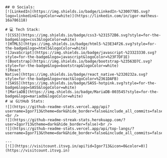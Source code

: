     ## 🌐 Socials:
    [![LinkedIn](https://img.shields.io/badge/LinkedIn-%230077B5.svg?logo=linkedin&logoColor=white)](https://linkedin.com/in/igor-matheus-16a786118)
    
    # 💻 Tech Stack:
    ![CSS3](https://img.shields.io/badge/css3-%231572B6.svg?style=for-the-badge&logo=css3&logoColor=white)
    ![HTML5](https://img.shields.io/badge/html5-%23E34F26.svg?style=for-the-badge&logo=html5&logoColor=white)
    ![JavaScript](https://img.shields.io/badge/javascript-%23323330.svg?style=for-the-badge&logo=javascript&logoColor=%23F7DF1E)
    ![Bootstrap](https://img.shields.io/badge/bootstrap-%23563D7C.svg?style=for-the-badge&logo=bootstrap&logoColor=white)
    ![React
    Native](https://img.shields.io/badge/react_native-%2320232a.svg?style=for-the-badge&logo=react&logoColor=%2361DAFB)
    ![SASS](https://img.shields.io/badge/SASS-hotpink.svg?style=for-the-badge&logo=SASS&logoColor=white)
    ![MariaDB](https://img.shields.io/badge/MariaDB-003545?style=for-the-badge&logo=mariadb&logoColor=white)
    # 📊 GitHub Stats:
    ![](https://github-readme-stats.vercel.app/api?username=Igor713&theme=dark&hide_border=false&include_all_commits=false&count_private=false)<br />
    ![](https://github-readme-streak-stats.herokuapp.com/?user=Igor713&theme=dark&hide_border=false)<br />
    ![](https://github-readme-stats.vercel.app/api/top-langs/?username=Igor713&theme=dark&hide_border=false&include_all_commits=false&count_private=false&layout=compact)
    
    ---
    [![](https://visitcount.itsvg.in/api?id=Igor713&icon=0&color=0)](https://visitcount.itsvg.in)
